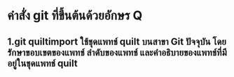 # คำสั่ง git ที่ขึ้นต้นด้วยอักษร Q

## 1.git quiltimport ใช้ชุดแพทช์ quilt บนสาขา Git ปัจจุบัน โดยรักษาขอบเขตของแพทช์ ลำดับของแพทช์ และคำอธิบายของแพทช์ที่มีอยู่ในชุดแพทช์ quilt
